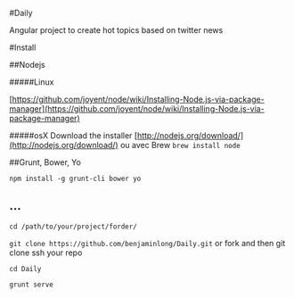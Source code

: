 #Daily

Angular project to create hot topics based on twitter news


#Install


##Nodejs


#####Linux

[https://github.com/joyent/node/wiki/Installing-Node.js-via-package-manager](https://github.com/joyent/node/wiki/Installing-Node.js-via-package-manager)

#####osX
Download the installer [http://nodejs.org/download/](http://nodejs.org/download/) ou avec Brew `brew install node`

##Grunt, Bower, Yo

`npm install -g grunt-cli bower yo`

## ...

`cd /path/to/your/project/forder/`

`git clone https://github.com/benjaminlong/Daily.git` or fork and then git clone ssh your repo

`cd Daily`

`grunt serve`
